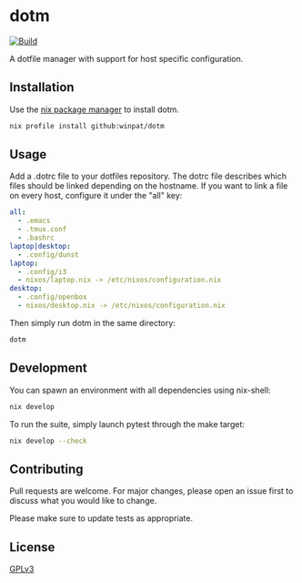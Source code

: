 # dotm

[![Build](https://github.com/winpat/dotm/workflows/Test/badge.svg)](https://github.com/winpat/dotm/actions?query=workflow%3ATest+branch%3Amaster)

A dotfile manager with support for host specific configuration.

## Installation

Use the [nix package manager](https://nixos.org/nix) to install dotm.

```bash
nix profile install github:winpat/dotm
```

## Usage

Add a .dotrc file to your dotfiles repository. The dotrc file describes which
files should be linked depending on the hostname. If you want to link a file
on every host, configure it under the "all" key:

```yaml
all:
  - .emacs
  - .tmux.conf
  - .bashrc
laptop|desktop:
  - .config/dunst
laptop:
  - .config/i3
  - nixos/laptop.nix -> /etc/nixos/configuration.nix
desktop:
  - .config/openbox
  - nixos/desktop.nix -> /etc/nixos/configuration.nix
```

Then simply run dotm in the same directory:
```bash
dotm
```

## Development

You can spawn an environment with all dependencies using nix-shell:

```bash
nix develop
```

To run the suite, simply launch pytest through the make target:

```bash
nix develop --check
```

## Contributing

Pull requests are welcome. For major changes, please open an issue first to discuss what you would like to change.

Please make sure to update tests as appropriate.

## License

[GPLv3](https://choosealicense.com/licenses/gpl-3.0/)
